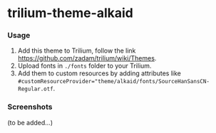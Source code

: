 # trilium-theme-alkaid

### Usage

1. Add this theme to Trilium, follow the link https://github.com/zadam/trilium/wiki/Themes.
2. Upload fonts in `./fonts` folder to your Trilium.
3. Add them to custom resources by adding attributes like `#customResourceProvider="theme/alkaid/fonts/SourceHanSansCN-Regular.otf`.

### Screenshots

(to be added...)
